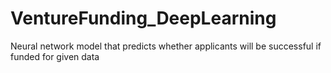 # VentureFunding_DeepLearning
Neural network model that predicts whether applicants will be successful if funded for given data

